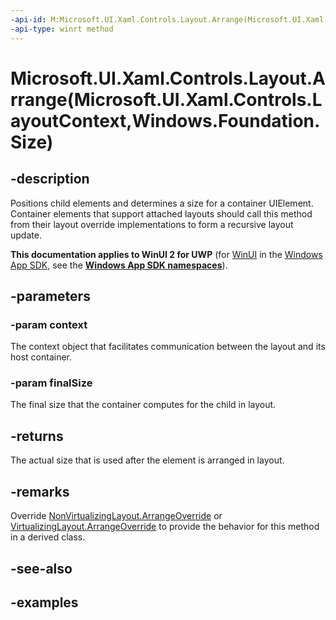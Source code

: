 ```yaml
---
-api-id: M:Microsoft.UI.Xaml.Controls.Layout.Arrange(Microsoft.UI.Xaml.Controls.LayoutContext,Windows.Foundation.Size)
-api-type: winrt method
---
```


# Microsoft.UI.Xaml.Controls.Layout.Arrange(Microsoft.UI.Xaml.Controls.LayoutContext,Windows.Foundation.Size)

<!--
public Windows.Foundation.Size Arrange (Microsoft.UI.Xaml.Controls.LayoutContext context, Windows.Foundation.Size finalSize);
-->

## -description

Positions child elements and determines a size for a container UIElement. Container elements that support attached layouts should call this method from their layout override implementations to form a recursive layout update.  

**This documentation applies to WinUI 2 for UWP** (for [WinUI](/windows/apps/winui/winui3/) in the [Windows App SDK](/windows/apps/windows-app-sdk/), see the **[Windows App SDK namespaces](/windows/windows-app-sdk/api/winrt/)**).

## -parameters

### -param context

The context object that facilitates communication between the layout and its host container.

### -param finalSize

The final size that the container computes for the child in layout.

## -returns

The actual size that is used after the element is arranged in layout.

## -remarks

Override [NonVirtualizingLayout.ArrangeOverride](nonvirtualizinglayout_arrangeoverride_1338397335.md) or [VirtualizingLayout.ArrangeOverride](virtualizinglayout_arrangeoverride_1450929382.md) to provide the behavior for this method in a derived class.

## -see-also

## -examples

